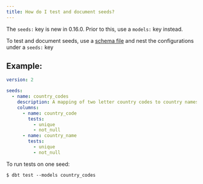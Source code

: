 ```yaml
---
title: How do I test and document seeds?
---
```


<Changelog>The `seeds:` key is new in 0.16.0. Prior to this, use a `models:` key instead.</Changelog>

To test and document seeds, use a [schema file](declaring-properties) and nest the configurations under a `seeds:` key

## Example:

<File name='data/schema.yml'>

```yml
version: 2

seeds:
  - name: country_codes
    description: A mapping of two letter country codes to country names
    columns:
      - name: country_code
        tests:
          - unique
          - not_null
      - name: country_name
        tests:
          - unique
          - not_null
```

</File>

To run tests on one seed:

```
$ dbt test --models country_codes
```
